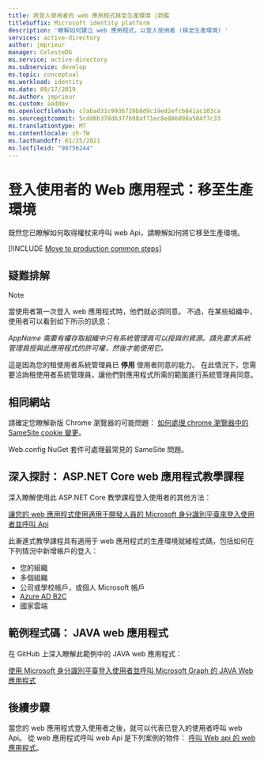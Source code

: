```yaml
---
title: 將登入使用者的 web 應用程式移至生產環境 |蔚藍
titleSuffix: Microsoft identity platform
description: '瞭解如何建立 web 應用程式，以登入使用者 (移至生產環境) '
services: active-directory
author: jmprieur
manager: CelesteDG
ms.service: active-directory
ms.subservice: develop
ms.topic: conceptual
ms.workload: identity
ms.date: 09/17/2019
ms.author: jmprieur
ms.custom: aaddev
ms.openlocfilehash: c7abad31c9936729b8d9c19ed2efcb841ac103ca
ms.sourcegitcommit: 5cdd0b378d6377b98af71ec8e886098a504f7c33
ms.translationtype: MT
ms.contentlocale: zh-TW
ms.lasthandoff: 01/25/2021
ms.locfileid: "98756244"
---
```

# <a name="web-app-that-signs-in-users-move-to-production"></a>登入使用者的 Web 應用程式：移至生產環境

既然您已瞭解如何取得權杖來呼叫 web Api，請瞭解如何將它移至生產環境。

[!INCLUDE [Move to production common steps](../../../includes/active-directory-develop-scenarios-production.md)]

## <a name="troubleshooting"></a>疑難排解

> [!NOTE]
> 當使用者第一次登入 web 應用程式時，他們就必須同意。 不過，在某些組織中，使用者可以看到如下所示的訊息：
>
> *AppName 需要有權存取組織中只有系統管理員可以授與的資源。請先要求系統管理員授與此應用程式的許可權，然後才能使用它。*
>
> 這是因為您的租使用者系統管理員已 **停用** 使用者同意的能力。 在此情況下，您需要洽詢租使用者系統管理員，讓他們對應用程式所需的範圍進行系統管理員同意。

## <a name="same-site"></a>相同網站

請確定您瞭解新版 Chrome 瀏覽器的可能問題： [如何處理 chrome 瀏覽器中的 SameSite cookie 變更](howto-handle-samesite-cookie-changes-chrome-browser.md)。

Web.config NuGet 套件可處理最常見的 SameSite 問題。

## <a name="deep-dive-aspnet-core-web-app-tutorial"></a>深入探討： ASP.NET Core web 應用程式教學課程

深入瞭解使用此 ASP.NET Core 教學課程登入使用者的其他方法： 

[讓您的 web 應用程式使用適用于開發人員的 Microsoft 身分識別平臺來登入使用者並呼叫 Api](https://github.com/Azure-Samples/ms-identity-aspnetcore-webapp-tutorial)

此漸進式教學課程具有適用于 web 應用程式的生產環境就緒程式碼，包括如何在下列情況中新增帳戶的登入：

- 您的組織
- 多個組織
- 公司或學校帳戶，或個人 Microsoft 帳戶
- [Azure AD B2C](../../active-directory-b2c/overview.md)
- 國家雲端

## <a name="sample-code-java-web-app"></a>範例程式碼： JAVA web 應用程式

在 GitHub 上深入瞭解此範例中的 JAVA web 應用程式： 

[使用 Microsoft 身分識別平臺登入使用者並呼叫 Microsoft Graph 的 JAVA Web 應用程式](https://github.com/Azure-Samples/ms-identity-java-webapp)

## <a name="next-steps"></a>後續步驟

當您的 web 應用程式登入使用者之後，就可以代表已登入的使用者呼叫 web Api。 從 web 應用程式呼叫 web Api 是下列案例的物件： [呼叫 Web api 的 web 應用程式](scenario-web-app-call-api-overview.md)。